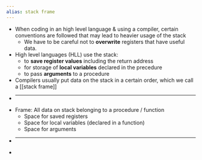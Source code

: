 ```yaml
---
alias: stack frame
---
```


- When coding in an high level language & using a compiler, certain conventions are followed that may lead to heavier usage of the stack
	- We have to be careful not to **overwrite** registers that have useful data.
- High level languages (HLL) use the stack:
	- to **save register values** including the return address
	- for storage of **local variables** declared in the precedure
	- to pass **arguments** to a procedure
- Compilers usually put data on the stack in a certain order, which we call a [[stack frame]]
-
  ---
- Frame: All data on stack belonging to a procedure / function
	- Space for saved registers
	- Space for local variables (declared in a function)
	- Space for arguments
-
  ---
-